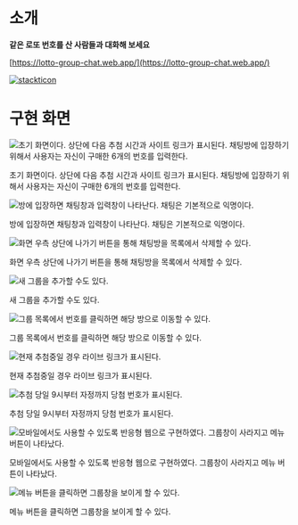 # 소개

**같은 로또 번호를 산 사람들과 대화해 보세요**

[https://lotto-group-chat.web.app/](https://lotto-group-chat.web.app/)

[![stackticon](https://firebasestorage.googleapis.com/v0/b/stackticon-81399.appspot.com/o/images%2F1702390150250?alt=media&token=0decadcd-ec85-4294-b5a5-be4dcf58842b)](https://github.com/msdio/stackticon)

# 구현 화면

![초기 화면이다. 상단에 다음 추첨 시간과 사이트 링크가 표시된다. 채팅방에 입장하기 위해서 사용자는 자신이 구매한 6개의 번호를 입력한다.](./example/%25EC%25BA%25A1%25EC%25B2%2598_2023_12_03_17_30_04_245.png)

초기 화면이다. 상단에 다음 추첨 시간과 사이트 링크가 표시된다. 채팅방에 입장하기 위해서 사용자는 자신이 구매한 6개의 번호를 입력한다.

![방에 입장하면 채팅창과 입력창이 나타난다. 채팅은 기본적으로 익명이다.](./example/%25EC%25BA%25A1%25EC%25B2%2598_2023_12_03_17_32_04_586.png)

방에 입장하면 채팅창과 입력창이 나타난다. 채팅은 기본적으로 익명이다.

![화면 우측 상단에 나가기 버튼을 통해 채팅방을 목록에서 삭제할 수 있다.](./example/%25EC%25BA%25A1%25EC%25B2%2598_2023_12_03_17_32_33_128.png)

화면 우측 상단에 나가기 버튼을 통해 채팅방을 목록에서 삭제할 수 있다.

![새 그룹을 추가할 수도 있다.](./example/%25EC%25BA%25A1%25EC%25B2%2598_2023_12_03_17_33_04_90.png)

새 그룹을 추가할 수도 있다.

![그룹 목록에서 번호를 클릭하면 해당 방으로 이동할 수 있다.](./example/%25EC%25BA%25A1%25EC%25B2%2598_2023_12_03_17_33_09_144.png)

그룹 목록에서 번호를 클릭하면 해당 방으로 이동할 수 있다.

![현재 추첨중일 경우 라이브 링크가 표시된다.](./example/Untitled.png)

현재 추첨중일 경우 라이브 링크가 표시된다.

![추첨 당일 9시부터 자정까지 당첨 번호가 표시된다.](./example/Untitled%201.png)

추첨 당일 9시부터 자정까지 당첨 번호가 표시된다.

![모바일에서도 사용할 수 있도록 반응형 웹으로 구현하였다. 그룹창이 사라지고 메뉴 버튼이 나타났다.](./example/%25EC%25BA%25A1%25EC%25B2%2598_2023_12_03_17_51_02_46.png)

모바일에서도 사용할 수 있도록 반응형 웹으로 구현하였다. 그룹창이 사라지고 메뉴 버튼이 나타났다.

![메뉴 버튼을 클릭하면 그룹창을 보이게 할 수 있다.](./example/%25EC%25BA%25A1%25EC%25B2%2598_2023_12_03_17_51_06_837.png)

메뉴 버튼을 클릭하면 그룹창을 보이게 할 수 있다.
